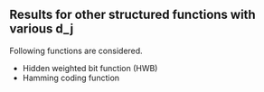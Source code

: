 ## Results for other structured functions with various d_j 

Following functions are considered.
- Hidden weighted bit function (HWB)
- Hamming coding function
